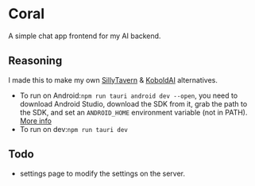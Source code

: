 # Coral

A simple chat app frontend for my AI backend.


## Reasoning

I made this to make my own [SillyTavern](https://github.com/SillyTavern/SillyTavern?tab=readme-ov-file) & [KoboldAI](https://github.com/LostRuins/koboldcpp) alternatives.
- To run on Android:`npm run tauri android dev --open`, you need to download Android Studio, download the SDK from it, grab the path to the SDK, and set an `ANDROID_HOME` environment variable (not in PATH).  [More info](https://v2.tauri.app/develop/#developing-your-mobile-application)
- To run on dev:`npm run tauri dev`

## Todo
- settings page to modify the settings on the server.
